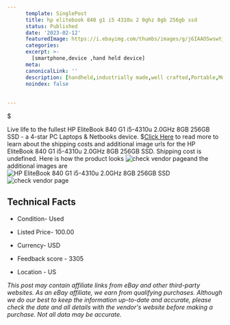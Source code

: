 ```yaml
---
      template: SinglePost
      title: hp elitebook 840 g1 i5 4310u 2 0ghz 8gb 256gb ssd
      status: Published
      date: '2023-02-12'
      featuredImage: https://i.ebayimg.com/thumbs/images/g/j6IAAOSwswtj4rnt/s-l225.jpg
      categories: 
      excerpt: >-
        [smartphone,device ,hand held device]
      meta:
      canonicalLink: ''
      description: [handheld,industrially made,well crafted,Portable,Mobile,Compact,Convenient,Lightweight,Maneuverable,Man-portable,Miniature,Carriable,Hand-held,Light,Holdable,Transportable,Mobile device,Pocket-sized,On-the-go,Wireless,Cordless,Compact size,Convenient size, smartphone,device ,hand held device]
      noindex: false
      
        
---
```

$

Live life to the fullest HP EliteBook 840 G1 i5-4310u 2.0GHz 8GB 256GB SSD - a 4-star PC Laptops & Netbooks device.
$[Click Here](https://www.ebay.com/itm/285138072416?hash=item42638db360%3Ag%3Aj6IAAOSwswtj4rnt&mkevt=1&mkcid=1&mkrid=711-53200-19255-0&campid=%253CePNCampaignId%253E&customid=%253CreferenceId%253E&toolid=10049) to read more to learn about the shipping costs and additional image urls for the HP EliteBook 840 G1 i5-4310u 2.0GHz 8GB 256GB SSD. Shipping cost is undefined. Here is how the product looks ![check vendor page](https://i.ebayimg.com/thumbs/images/g/j6IAAOSwswtj4rnt/s-l225.jpg)and the additional images are![HP EliteBook 840 G1 i5-4310u 2.0GHz 8GB 256GB SSD](https://i.ebayimg.com/images/g/j6IAAOSwswtj4rnt/s-l640.jpg)![check vendor page](https://origin-galleryplus.ebayimg.com/ws/web/285138072416_2_0_1/225x225.jpg,https://origin-galleryplus.ebayimg.com/ws/web/285138072416_3_0_1/225x225.jpg)



 ## Technical Facts 



     
      

 - Condition- Used 


      

 - Listed Price- 100.00 


      

 - Currency- USD 


      

 - Feedback score - 3305 


      

 - Location - US 


      
      

 *_This post may contain affiliate links from eBay and other third-party websites. As an eBay affiliate, we earn from qualifying purchases. Although we do our best to keep the information up-to-date and accurate, please check the date and all details with the vendor's website before making a purchase. Not all data may be accurate._*






